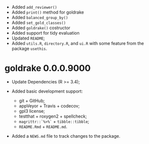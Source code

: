* Added `add_reviewer()`
* Added `print()` method for goldrake
* Added `balanced_group_by()`
* Added `set_gold_classes()`
* Added `goldrake()` costructor
* Added support for tidy evaluation
* Updated `README`;
* Added `utils.R`, `directory.R`, and `ui.R` with some feature from 
  the package `usethis`.

# goldrake 0.0.0.9000

* Update Dependencies (R >= 3.4);
* Added basic development support:
  - git + GitHub;
  - appVeyor + Travis + codecov;
  - gpl3 license;
  - testthat + roxygen2 + spellcheck;
  - `` magrittr::`%>%` `` + `tibble::tibble`;
  - `README.Rmd` + `README.md`.
  
* Added a `NEWS.md` file to track changes to the package.
